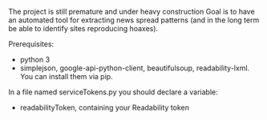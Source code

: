 The project is still premature and under heavy construction
Goal is to have an automated tool for extracting news spread patterns (and in the long term be able to identify sites reproducing hoaxes).

Prerequisites:
* python 3
* simplejson, google-api-python-client, beautifulsoup, readability-lxml. You can install them via pip.

In a file named serviceTokens.py you should declare a variable:
* readabilityToken, containing your Readability token
